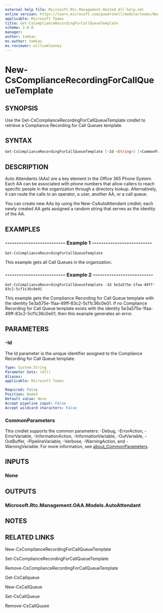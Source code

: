 ```yaml
---
external help file: Microsoft.Rtc.Management.Hosted.dll-help.xml
online version: https://learn.microsoft.com/powershell/module/teams/New-CsComplianceRecordingForCallQueueTemplate
applicable: Microsoft Teams
title: Get-CsComplianceRecordingForCallQueueTemplate
schema: 2.0.0
manager: 
author: tomkau
ms.author: tomkau
ms.reviewer: williamlooney
---
```


# New-CsComplianceRecordingForCallQueueTemplate

## SYNOPSIS
Use the Get-CsComplianceRecordingForCallQueueTemplate cmdlet to retrieve a Compliance Recording for Call Queues template.

## SYNTAX

```powershell
Get-CsComplianceRecordingForCallQueueTemplate [-Id <String>] [<CommonParameters>]
```

## DESCRIPTION
Auto Attendants (AAs) are a key element in the Office 365 Phone System.
Each AA can be associated with phone numbers that allow callers to reach specific people in the organization through a directory lookup. Alternatively, it can route the calls to an operator, a user, another AA, or a call queue.

You can create new AAs by using the New-CsAutoAttendant cmdlet; each newly created AA gets assigned a random string that serves as the identity of the AA.

## EXAMPLES

### -------------------------- Example 1 --------------------------
```
Get-CsComplianceRecordingForCallQueueTemplate
```

This example gets all Call Queues in the organization.

### -------------------------- Example 2 --------------------------
```
Get-CsComplianceRecordingForCallQueueTemplate -Id 5e3a575e-1faa-49ff-83c2-5cf1c36c0e01
```

This example gets the Compliance Recording for Call Queue template with the identity 5e3a575e-1faa-49ff-83c2-5cf1c36c0e01. If no Compliance Recording for Call Queue template exists with the identity 5e3a575e-1faa-49ff-83c2-5cf1c36c0e01, then this example generates an error.

## PARAMETERS

### -Id
The Id parameter is the unique identifier assigned to the Compliance Recording for Call Queue template.

```yaml
Type: System.String
Parameter Sets: (All)
Aliases:
applicable: Microsoft Teams

Required: False
Position: Named
Default value: None
Accept pipeline input: False
Accept wildcard characters: False
```

### CommonParameters
This cmdlet supports the common parameters: -Debug, -ErrorAction, -ErrorVariable, -InformationAction, -InformationVariable, -OutVariable, -OutBuffer, -PipelineVariable, -Verbose, -WarningAction, and -WarningVariable. For more information, see [about_CommonParameters](https://go.microsoft.com/fwlink/?LinkID=113216).

## INPUTS

### None

## OUTPUTS

### Microsoft.Rtc.Management.OAA.Models.AutoAttendant

## NOTES

## RELATED LINKS

New-CsComplianceRecordingForCallQueueTemplate

Set-CsComplianceRecordingForCallQueueTemplate

Remove-CsComplianceRecordingForCallQueueTemplate

Get-CsCallqueue

New-CsCallQueue

Set-CsCallQueue

Remove-CsCallQuuee

